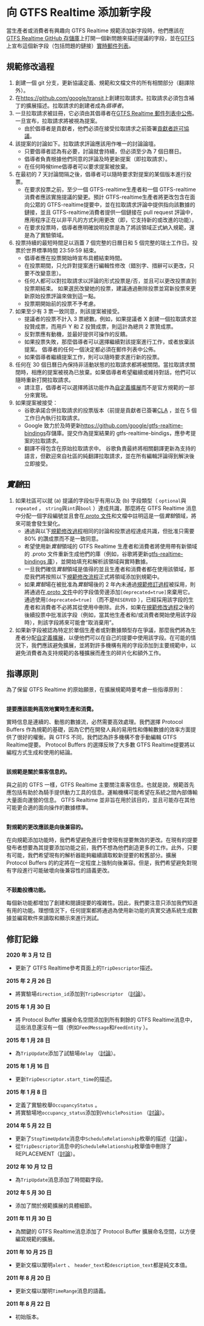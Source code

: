 # 向 GTFS Realtime 添加新字段

當生產者或消費者有興趣向 GTFS Realtime 規範添加新字段時，他們應該在[GTFS Realtime GitHub 存儲庫](https://github.com/google/transit)上打開一個新問題來描述提議的字段，並在[GTFS](https://groups.google.com/forum/#!forum/gtfs-realtime)上宣布這個新字段（包括問題的鏈接）[實時郵件列表](https://groups.google.com/forum/#!forum/gtfs-realtime)。

## 規範修改過程

1. 創建一個 git 分支，更新協議定義、規範和文檔文件的所有相關部分（翻譯除外）。
2. 在<https://github.com/google/transit>上創建拉取請求。拉取請求必須包含補丁的擴展描述。拉取請求的創建者成為*倡導者*。
3. 一旦拉取請求被註冊，它必須由其倡導者在[GTFS Realtime 郵件列表中公佈](https://groups.google.com/forum/#!forum/gtfs-realtime)。一旦宣布，拉取請求將被視為提案。
     - 由於倡導者是貢獻者，他們必須在接受拉取請求之前簽署[貢獻者許可協議](https://github.com/google/transit/blob/master/CONTRIBUTING.md)。
4. 該提案的討論如下。拉取請求評論應該用作唯一的討論論壇。
     - 只要倡導者認為有必要，討論就會持續，但必須至少為 7 個日曆日。
     - 倡導者負責根據他們同意的評論及時更新提案（即拉取請求）。
     - 在任何時候time倡導者可以要求提案被放棄。
5. 在最初的 7 天討論間隔之後，倡導者可以隨時要求對提案的某個版本進行投票。
     - 在要求投票之前，至少一個 GTFS-realtime生產者和一個 GTFS-realtime消費者應該實施提議的變更。預計 GTFS-realtime生產者將更改包含在面向公眾的 GTFS-realtime提要中，並在拉取請求評論中提供指向該數據的鏈接，並且 GTFS-realtime消費者提供一個鏈接在 pull request 評論中，應用程序正在以非平凡的方式利用更改（即，它支持新的或改進的功能）。
     - 在要求投票時，倡導者應明確說明投票是為了將該領域正式納入規範，還是為了實驗領域。
6. 投票持續的最短時間足以涵蓋 7 個完整的日曆日和 5 個完整的瑞士工作日。投票於世界標準時間 23:59:59 結束。
     - 倡導者應在投票開始時宣布具體結束時間。
     - 在投票期間，只允許對提案進行編輯性修改（錯別字、措辭可以更改，只要不改變意思）。
     - 任何人都可以對拉取請求以評論的形式投票是/否，並且可以更改投票直到投票期結束。
   如果選民改變她的投票，建議通過刪除投票並寫新投票來更新原始投票評論來做到這一點。
     - 投票期開始前的投票不予考慮。
7. 如果至少有 3 票一致同意，則該提案被接受。
     - 提議者的投票不計入 3 票總數。例如，如果提議者 X 創建一個拉取請求並投贊成票，而用戶 Y 和 Z 投贊成票，則這計為總共 2 票贊成票。
     - 反對票應有動機，並最好提供可操作的反饋。
     - 如果投票失敗，那麼倡導者可以選擇繼續對該提案進行工作，或者放棄該提案。
   倡導者的任何一個決定都必須在郵件列表中公佈。
     - 如果倡導者繼續提案工作，則可以隨時要求進行新的投票。
8. 任何在 30 個日曆日內保持非活動狀態的拉取請求都將被關閉。當拉取請求關閉時，相應的提案被視為已放棄。如果倡導者希望繼續或維持對話，他們可以隨時重新打開拉取請求。
     - 請注意，倡導者可以選擇將該功能作為[自定義擴展](#extensions)而不是官方規範的一部分來實現。
9. 如果提案被接受：
     - 谷歌承諾合併拉取請求的投票版本（前提是貢獻者已簽署[CLA](https://github.com/google/transit/blob/master/CONTRIBUTING.md) ，並在 5 個工作日內執行拉取請求。
     - Google 致力於及時更新<https://github.com/google/gtfs-realtime-bindings>存儲庫。提交作為提案結果的 gtfs-realtime-bindigs，應參考提案的拉取請求。
     - 翻譯不得包含在原始拉取請求中。
   谷歌負責最終將相關翻譯更新為支持的語言，但歡迎來自社區的純翻譯拉取請求，並在所有編輯評論得到解決後立即接受。

## *實驗*田

1. 如果社區可以就 (a) 提議的字段似乎有用以及 (b) 字段類型（ `optional`與`repeated` ， `string`與`int`與`bool` ）達成共識，那麼將在 GTFS Realtime 消息中分配一個字段編號並且會在[.proto 文件](../proto)和文檔中註明這是一個*實驗*領域，將來可能會發生變化。
   - 通過與以下[規範修改過程](#specification-amendment-process)相同的討論和投票過程達成共識，但批准只需要 80% 的讚成票而不是一致同意。
   - 希望使用新*實驗*領域的 GTFS Realtime 生產者和消費者將使用帶有新領域的 .proto 文件重新生成他們的庫（例如，谷歌將更新[gtfs-realtime-bindings 庫](https://github.com/google/gtfs-realtime-bindings)），並開始填充和解析該領域與實時數據。
   - 一旦我們確信*實驗*領域是值得的並且生產者和消費者都在使用該領域，那麼我們將按照以下[規範修改流程](#specification-amendment-process)正式將領域添加到規範中。
   - 如果*實驗*場在被批准為*實驗*場後的 2 年內未通過[規範修訂過程](#specification-amendment-process)被採用，則將通過在[.proto 文件](../proto)中的字段值旁邊添加`[deprecated=true]`來棄用它。通過使用`[deprecated=true]` （而不是`RESERVED` ），已經採用該字段的生產者和消費者不必將其從使用中刪除。此外，如果在[規範修改過程](#specification-amendment-process)之後的後續投票中批准該字段（例如，當其他生產者和/或消費者開始使用該字段時），則該字段將來可能會“取消棄用”。
1. 如果新字段被認為特定於單個生產者或對數據類型存在爭議，那麼我們將為生產者分配[自定義擴展](../extensions)，以便他們可以在自己的提要中使用該字段。在可能的情況下，我們應該避免擴展，並將對許多機構有用的字段添加到主要規範中，以避免消費者為支持規範的各種擴展而產生的碎片化和額外工作。

## 指導原則

為了保留 GTFS Realtime 的原始願景，在擴展規範時要考慮一些指導原則：

<br/>**提要應該能夠高效地實時生產和消費。**

實時信息是連續的、動態的數據流，必然需要高效處理。我們選擇 Protocol Buffers 作為規範的基礎，因為它們在開發人員的易用性和傳輸數據的效率方面提供了很好的權衡。與 GTFS 不同，我們認為許多機構不會手動編輯 GTFS Realtime提要。 Protocol Buffers 的選擇反映了大多數 GTFS Realtime提要將以編程方式生成和使用的結論。

<br/>**該規範是關於乘客信息的。**

與之前的 GTFS 一樣，GTFS Realtime 主要關注乘客信息。也就是說，規範首先應包括有助於為騎手提供動力工具的信息。運輸機構可能希望在系統之間內部傳輸大量面向運營的信息。 GTFS Realtime 並非旨在用於該目的，並且可能存在其他可能更合適的面向操作的數據標準。

<br/>**對規範的更改應該是向後兼容的。**

在向規範添加功能時，我們希望避免進行會使現有提要無效的更改。在現有的提要發布者想要為其提要添加功能之前，我們不想為他們創造更多的工作。此外，只要有可能，我們希望現有的解析器能夠繼續讀取較新提要的較舊部分。擴展 Protocol Buffers 的約定將在一定程度上強制向後兼容。但是，我們希望避免對現有字段進行可能破壞向後兼容性的語義更改。

<br/>**不鼓勵投機功能。**

每個新功能都增加了創建和閱讀提要的複雜性。因此，我們要注意只添加我們知道有用的功能。理想情況下，任何提案都將通過為使用新功能的真實交通系統生成數據並編寫軟件來讀取和顯示來進行測試。

## 修訂記錄

**2020 年 3 月 12 日**

- 更新了 GTFS Realtime參考頁面上的`TripDescriptor`描述。

**2015 年 2 月 26 日**

- 將實驗場`direction_id`添加到`TripDescriptor` （[討論](https://groups.google.com/d/msg/gtfs-realtime/b8N2GGd2TBs/0fJ1IOMTjJ0J)）。

**2015 年 1 月 30 日**

- 將 Protocol Buffer 擴展命名空間添加到所有剩餘的 GTFS Realtime消息中，這些消息還沒有一個（例如`FeedMessage`和`FeedEntity` ）。

**2015 年 1 月 28 日**

- 為`TripUpdate`添加了試驗場`delay` （[討論](https://groups.google.com/forum/#!topic/gtfs-realtime/NsTIRQdMNN8)）。

**2015 年 1 月 16 日**

- 更新`TripDescriptor.start_time`的描述。

**2015 年 1 月 8 日**

- 定義了實驗枚舉`OccupancyStatus` 。
- 將實驗場地`occupancy_status`添加到`VehiclePosition` （[討論](https://groups.google.com/forum/#!topic/gtfs-realtime/\_HtNTGp5LxM)）。

**2014 年 5 月 22 日**

- 更新了`StopTimeUpdate`消息中`ScheduleRelationship`枚舉的描述（[討論](https://groups.google.com/forum/#!topic/gtfs-realtime/77c3WZrGBnI)）。
- 從`TripDescriptor`消息中的`ScheduleRelationship`枚舉值中刪除了 REPLACEMENT（[討論](https://groups.google.com/forum/#!topic/gtfs-realtime/77c3WZrGBnI)）。

**2012 年 10 月 12 日**

- 為`TripUpdate`消息添加了時間戳字段。

**2012 年 5 月 30 日**

- 添加了關於規範擴展的具體細節。

**2011 年 11 月 30 日**

- 為關鍵的 GTFS Realtime消息添加了 Protocol Buffer 擴展命名空間，以方便編寫規範的擴展。

**2011 年 10 月 25 日**

- 更新文檔以闡明`alert` 、 `header_text`和`description_text`都是純文本值。

**2011 年 8 月 20 日**

- 更新文檔以闡明`TimeRange`消息的語義。

**2011 年 8 月 22 日**

- 初始版本。
